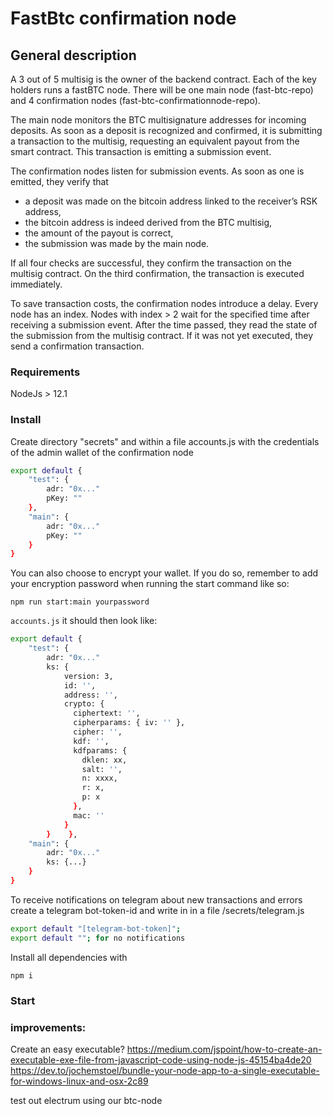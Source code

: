 # FastBtc confirmation node

## General description
A 3 out of 5 multisig is the owner of the backend contract. Each of the key holders runs a fastBTC node. There will be one main node (fast-btc-repo) and 4 confirmation nodes (fast-btc-confirmationnode-repo). 
  
The main node monitors the BTC multisignature addresses for incoming deposits. As soon as a deposit is recognized and confirmed, it is submitting a transaction to the multisig, requesting an equivalent payout from the smart contract. This transaction is emitting a submission event.
  
The  confirmation nodes listen for submission events. As soon as one is emitted, they verify that 
- a deposit was made on the bitcoin address linked to the receiver’s RSK address, 
- the bitcoin address is indeed derived from the BTC multisig,
- the amount of the payout is correct,
- the submission was made by the main node.

If all four checks are successful, they confirm the transaction on the multisig contract. On the third confirmation, the transaction is executed immediately.

To save transaction costs, the confirmation nodes introduce a delay. Every node has an index. Nodes with index > 2 wait for the specified time after receiving a submission event. After the time passed, they read the state of the submission from the multisig contract. If it was not yet executed, they send a confirmation transaction.


### Requirements

NodeJs > 12.1  
 


### Install

Create directory "secrets" and within a file accounts.js with the credentials of the admin wallet of the confirmation node

```sh
export default {
    "test": {
        adr: "0x..."
        pKey: ""
    },
    "main": {
        adr: "0x..."
        pKey: ""
    }
}
```

You can also choose to encrypt your wallet. If you do so, remember to add your encryption password when running the start command like so:

```
npm run start:main yourpassword
``` 
`accounts.js` it should then look like:

```sh
export default {
    "test": {
        adr: "0x..."
        ks: {
            version: 3,
            id: '',
            address: '',
            crypto: {
              ciphertext: '',
              cipherparams: { iv: '' },
              cipher: '',
              kdf: '',
              kdfparams: {
                dklen: xx,
                salt: '',
                n: xxxx,
                r: x,
                p: x
              },
              mac: ''
            }
        }    },
    "main": {
        adr: "0x..."
        ks: {...}
    }
}
```

To receive notifications on telegram about new transactions and errors create a telegram bot-token-id and write in in a file /secrets/telegram.js
```sh
export default "[telegram-bot-token]";
export default ""; for no notifications
```

Install all dependencies with

`npm i`


### Start


### improvements:

Create an easy executable?
https://medium.com/jspoint/how-to-create-an-executable-exe-file-from-javascript-code-using-node-js-45154ba4de20
https://dev.to/jochemstoel/bundle-your-node-app-to-a-single-executable-for-windows-linux-and-osx-2c89

test out electrum using our btc-node